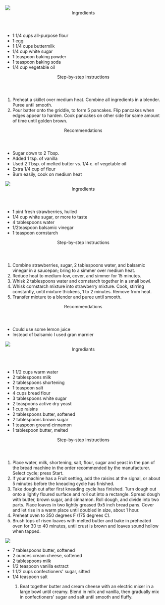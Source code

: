 <title>Buttermilk Pancakes</title>

<img src="https://imagesvc.meredithcorp.io/v3/mm/image?url=https%3A%2F%2Fpublic-assets-ucg.meredithcorp.io%2F3056113edf0db243678f9ee6a5b9a0f0%2F7602999.jpg&w=596&h=596&c=sc&poi=face&q=60">

<header>Ingredients</header>

<ul>
  <li>1 1/4 cups all-purpose flour</li>
  <li>1 egg</li>
  <li>1 1/4 cups buttermilk</li>
  <li>1/4 cup white sugar</li>
  <li>1 teaspoon baking powder</li>
  <li>1 teaspoon baking soda</li>
  <li>1/4 cup vegetable oil</li>
</ul>

<header>Step-by-step Instructions</header>

<ol>
  <li>Preheat a skillet over medium heat. Combine all ingredients in a blender. Puree until smooth.</li>
  <li>Pour batter onto the griddle, to form 5 pancakes. Flip pancakes when edges appear to harden. Cook pancakes on other side for same amount of time until golden brown.</li>
</ol>

<header>Recommendations</header>

<ul>
  <li>Sugar down to 2 Tbsp.</li>
  <li>Added 1 tsp. of vanilla</li>
  <li>Used 2 Tbsp. of melted butter vs. 1/4 c. of vegetable oil</li>
  <li>Extra 1/4 cup of flour</li>
  <li>Burn easily, cook on medium heat</li>
</ul>

<title>Strawberry Sauce</title>

<img src="https://imagesvc.meredithcorp.io/v3/mm/image?url=https%3A%2F%2Fimages.media-allrecipes.com%2Fuserphotos%2F1043863.jpg&w=596&h=596&c=sc&poi=face&q=60">

<header>Ingredients</header>

<ul>
  <li>1 pint fresh strawberries, hulled</li>
  <li>1/4 cup white sugar, or more to taste</li>
  <li>4 tablespoons water</li>
  <li>1/2teaspoon balsamic vinegar</li>
  <li>1 teaspoon cornstarch</li>
</ul>

<header>Step-by-step Instructions</header>

<ol>
  <li>Combine strawberries, sugar, 2 tablespoons water, and balsamic vinegar in a saucepan; bring to a simmer over medium heat.</li>
  <li>Reduce heat to medium-low, cover, and simmer for 15 minutes.</li>
  <li>Whisk 2 tablespoons water and cornstarch together in a small bowl.</li>
  <li>Whisk cornstarch mixture into strawberry mixture. Cook, stirring constantly, until mixture thickens, 1 to 2 minutes. Remove from heat.</li>
  <li>Transfer mixture to a blender and puree until smooth.</li>
</ol>

<header>Recommendations</header>

<ul>
  <li>Could use some lemon juice</li>
  <li>Instead of balsamic I used gran marnier</li>
</ul>

<title>Breakfast Raisin Cinnamon Rolls</title>

<img src="https://imagesvc.meredithcorp.io/v3/mm/image?url=https%3A%2F%2Fimages.media-allrecipes.com%2Fuserphotos%2F4430187.jpg&w=596&h=596&c=sc&poi=face&q=60">

<header>Ingrediants</header>

<ul>
  <li>1 1/2 cups warm water</li>
  <li>2 tablespoons milk</li>
  <li>2 tablespoons shortening</li>
  <li>1 teaspoon salt</li>
  <li>4 cups bread flour</li>
  <li>3 tablespoons white sugar</li>
  <li>2 teaspoons active dry yeast</li>
  <li>1 cup raisins</li>
  <li>2 tablespoons butter, softened</li>
  <li>2 tablespoons brown sugar</li>
  <li>1 teaspoon ground cinnamon</li>
  <li>1 tablespoon butter, melted</li>
</ul>

<header>Step-by-step Instructions</header>

<ol>
  <li>Place water, milk, shortening, salt, flour, sugar and yeast in the pan of the bread machine in the order recommended by the manufacturer. Select cycle; press Start.</li>
  <li>If your machine has a Fruit setting, add the raisins at the signal, or about 5 minutes before the kneading cycle has finished.</li>
  <li>Take dough out after first kneading cycle has finished. Turn dough out onto a lightly floured surface and roll out into a rectangle. Spread dough with butter, brown sugar, and cinnamon. Roll dough, and divide into two parts. Place loaves in two lightly greased 9x5 inch bread pans. Cover and let rise in a warm place until doubled in size, about 1 hour.</li>
  <li>Preheat oven to 350 degrees F (175 degrees C).</li>
  <li>Brush tops of risen loaves with melted butter and bake in preheated oven for 30 to 40 minutes, until crust is brown and loaves sound hollow when tapped.</li>
</ol>

<title>Cinnamon Roll Icing</title>

<img src="https://imagesvc.meredithcorp.io/v3/mm/image?url=https%3A%2F%2Fimages.media-allrecipes.com%2Fuserphotos%2F8537894.jpg&w=596&h=596&c=sc&poi=face&q=60">

<ul>
  <li>7 tablespoons butter, softened</li>
  <li>2 ounces cream cheese, softened</li>
  <li>2 tablespoons milk</li>
  <li>1/2 teaspoon vanilla extract</li>
  <li>1 1/2 cups confectioners' sugar, sifted</li>
  <li>1/4 teaspoon salt</li>
  
<ol>
  <li>Beat together butter and cream cheese with an electric mixer in a large bowl until creamy. Blend in milk and vanilla, then gradually mix in confectioners' sugar and salt until smooth and fluffy.</li>
</ol>
